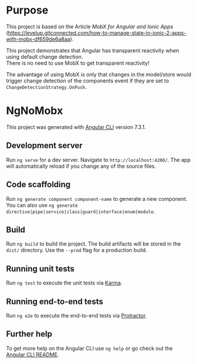 # Purpose

This project is based on the Article *MobX for Angular and Ionic Apps* (https://levelup.gitconnected.com/how-to-manage-state-in-ionic-2-apps-with-mobx-df659de6a8aa).

This project demonstrates that Angular has transparent reactivity when using default change detection.  
There is no need to use MobX to get transparent reactivity!

The advantage of using MobX is only that changes in the model/store would trigger change detection of the  components event if they are set to `ChangeDetectionStrategy.OnPush`. 



# NgNoMobx

This project was generated with [Angular CLI](https://github.com/angular/angular-cli) version 7.3.1.

## Development server

Run `ng serve` for a dev server. Navigate to `http://localhost:4200/`. The app will automatically reload if you change any of the source files.

## Code scaffolding

Run `ng generate component component-name` to generate a new component. You can also use `ng generate directive|pipe|service|class|guard|interface|enum|module`.

## Build

Run `ng build` to build the project. The build artifacts will be stored in the `dist/` directory. Use the `--prod` flag for a production build.

## Running unit tests

Run `ng test` to execute the unit tests via [Karma](https://karma-runner.github.io).

## Running end-to-end tests

Run `ng e2e` to execute the end-to-end tests via [Protractor](http://www.protractortest.org/).

## Further help

To get more help on the Angular CLI use `ng help` or go check out the [Angular CLI README](https://github.com/angular/angular-cli/blob/master/README.md).
